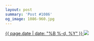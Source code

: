 ```yaml
---
layout: post
summary: 'Post #1086'
og_image: 1086-960.jpg
---
```


<p>
 <time>
  <a href="/1086">
   {{ page.date | date: "%B %-d, %Y" }}
  </a>
 </time>
 <a href="/1086">
  <img data-taken="2/19/2020" sizes="(min-width: 700px) 50vw, calc(100vw - 2rem)" src="{{ site.assets_url }}/1086-480.jpg" srcset="{{ site.assets_url }}/1086-240.jpg 240w, {{ site.assets_url }}/1086-480.jpg 480w, {{ site.assets_url }}/1086-720.jpg 720w, {{ site.assets_url }}/1086-960.jpg 960w"/>
 </a>
</p>
